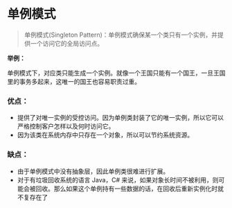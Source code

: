 # 单例模式

> 单例模式(Singleton Pattern)：单例模式确保某一个类只有一个实例，并提供一个访问它的全局访问点。

**举例：**

单例模式下，对应类只能生成一个实例。就像一个王国只能有一个国王，一旦王国里的事务多起来，这唯一的国王也容易职责过重。

### 优点：

- 提供了对唯一实例的受控访问。因为单例类封装了它的唯一实例，所以它可以严格控制客户怎样以及何时访问它。
- 因为该类在系统内存中只存在一个对象，所以可以节约系统资源。

### 缺点：

- 由于单例模式中没有抽象层，因此单例类很难进行扩展。
- 对于有垃圾回收系统的语言 Java，C# 来说，如果对象长时间不被利用，则可能会被回收。那么如果这个单例持有一些数据的话，在回收后重新实例化时就不复存在了

